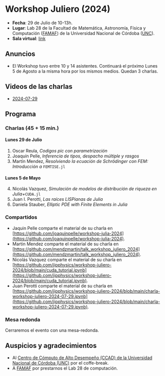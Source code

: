 # Workshop Juliero (2024)

- **Fecha**: 29 de Julio de 10-13h.
- **Lugar**: Lab 28 de la Facultad de Matemática, Astronomía, Física y Computación ([FAMAF](https://www.famaf.unc.edu.ar/)) de la Universidad Nacional de Córdoba ([UNC](https://www.unc.edu.ar/)).
- **Sala virtual**: [link](https://meet.google.com/ddj-wjbk-gsj)

## Anuncios

* El Workshop tuvo entre 10 y 14 asistentes. Continuará el próximo Lunes 5 de Agosto a la misma hora por los mismos medios. Quedan 3 charlas.

## Videos de las charlas

* [2024-07-29](https://drive.google.com/file/d/15kmOggvJ87L8tO2rO-goM6sC_wTj9nEh/view?usp=sharing)

## Programa

### Charlas (45 + 15 min.)

#### Lunes 29 de Julio

1. Oscar Reula, *Codigos pic con parametrización*
2. Joaquín Pelle, *Inferencia de tipos, despacho múltiple y rasgos*
3. Martín Mendez, *Resolviendo la ecuación de Schrödinger con FEM: Introducción a* `FEMTISE.jl`

#### Lunes 5 de Mayo

4. Nicolás Vazquez, *Simulación de modelos de distribución de riqueza en Julia+*`CUDA.jl`
5. Juan I. Perotti, *Las raíces LISPianas de Julia*
6. Daniela Stauber, *Elliptic PDE with Finite Elements in Julia*

### Compartidos

* Jaquin Pelle comparte el material de su charla en [https://github.com/joaquinpelle/workshop-julia-2024](https://github.com/joaquinpelle/workshop-julia-2024).
* Martin Mendez comparte el material de su charla en [https://github.com/mendzmartin/talk_workshop_juliero_2024](https://github.com/mendzmartin/talk_workshop_juliero_2024).
* Nicolás Vazquez comparte el material de su charla en [https://github.com/jipphysics/workshop-juliero-2024/blob/main/cuda_tutorial.ipynb](https://github.com/jipphysics/workshop-juliero-2024/blob/main/cuda_tutorial.ipynb).
* Juan Perotti comparte el material de su charla en [https://github.com/jipphysics/workshop-juliero-2024/blob/main/charla-workshop-juliero-2024-07-29.ipynb](https://github.com/jipphysics/workshop-juliero-2024/blob/main/charla-workshop-juliero-2024-07-29.ipynb).

### Mesa redonda

Cerraremos el evento con una mesa-redonda.

## Auspicios y agradecimientos

- Al [Centro de Cómputo de Alto Desempeño (CCAD) de la Universidad Nacional de Córdoba (UNC)](https://ccad.unc.edu.ar/) por el coffe-break.
- A [FAMAF](https://www.famaf.unc.edu.ar/) por prestarnos el Lab 28 de computación.
